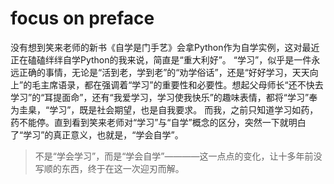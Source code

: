 # focus on preface
没有想到笑来老师的新书《自学是门手艺》会拿Python作为自学实例，这对最近正在磕磕绊绊自学Python的我来说，简直是“重大利好”。
“学习”，似乎是一件永远正确的事情，无论是“活到老，学到老”的“劝学俗话”，还是“好好学习，天天向上”的毛主席语录，都在强调着“学习”的重要性和必要性。想起父母师长“还不快去学习”的“耳提面命”，还有“我爱学习，学习使我快乐”的趣味表情，都将“学习”奉为圭臬，“学习”，既是社会期望，也是自我要求。
而我，之前只知道学习如药，药不能停。直到看到笑来老师对“学习”与“自学”概念的区分，突然一下就明白了“学习”的真正意义，也就是，“学会自学”。
> 不是“学会学习”，而是“学会自学”————这一点点的变化，让十多年前没写顺的东西，终于在这一次迎刃而解。

